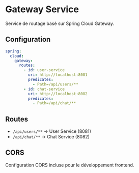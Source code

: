 # Gateway Service

Service de routage basé sur Spring Cloud Gateway.

## Configuration

```yml
spring:
  cloud:
    gateway:
      routes:
        - id: user-service
          uri: http://localhost:8081
          predicates:
            - Path=/api/users/**
        - id: chat-service
          uri: http://localhost:8082
          predicates:
            - Path=/api/chat/**
```

## Routes

- `/api/users/**` -> User Service (8081)
- `/api/chat/**` -> Chat Service (8082)

## CORS

Configuration CORS incluse pour le développement frontend.